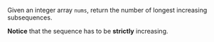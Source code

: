 Given an integer array `nums`, return the number of longest increasing subsequences.

**Notice** that the sequence has to be **strictly** increasing.